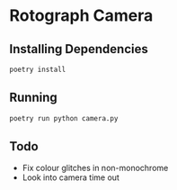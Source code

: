 # Rotograph Camera


## Installing Dependencies

```sh
poetry install
```

## Running

```sh
poetry run python camera.py
```

## Todo

- Fix colour glitches in non-monochrome
- Look into camera time out

